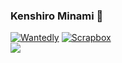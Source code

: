 ### Kenshiro Minami 🐾

[![Wantedly](https://img.shields.io/badge/Wantedly-v.2020-ff7964.svg?style=for-the-badge)](https://www.wantedly.com/users/21969437)
[![Scrapbox](https://img.shields.io/static/v1?label=Scrapbox&message=v.2020&color=success&style=for-the-badge)](https://scrapbox.io/kenminami-dev/)
<br>
[![](https://raw.githubusercontent.com/Ken46373/Ken46373/master/profile-summary-card-output/solarized/1-repos-per-language.svg)](https://github.com/vn7n24fzkq/github-profile-summary-cards)
